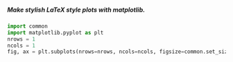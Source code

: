 ##### Make stylish LaTeX style plots with matplotlib.

```python
import common
import matplotlib.pyplot as plt
nrows = 1
ncols = 1
fig, ax = plt.subplots(nrows=nrows, ncols=ncols, figsize=common.set_size(fraction=0.33, subplot=[nrows, ncols]))
```

